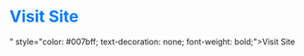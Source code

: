 <h1> <a href="<h1> <a href="https://650706f21b7ad9413286d45d--brilliant-granita-4dab1a.netlify.app/" style="color: #007bff; text-decoration: none; font-weight: bold;">Visit Site</a>
</h1>" style="color: #007bff; text-decoration: none; font-weight: bold;">Visit Site</a>
</h1>
